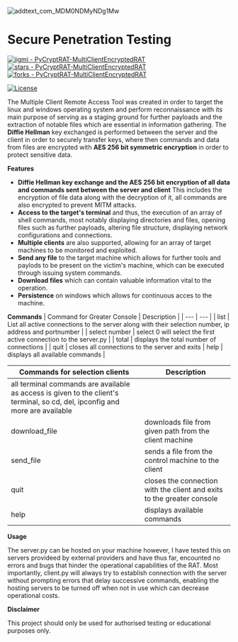 
![addtext_com_MDM0NDMyNDg1Mw](https://user-images.githubusercontent.com/87882680/147547214-cfe53580-ff7c-4312-bf2b-ae2feecd0697.png)


# Secure Penetration Testing
 [![jigmi - PyCryptRAT-MultiClientEncryptedRAT](https://img.shields.io/static/v1?label=jigmi&message=PyCryptRAT-MultiClientEncryptedRAT&color=black&logo=github)](https://github.com/jigmi/PyCryptRAT-MultiClientEncryptedRAT "Go to GitHub repo")
[![stars - PyCryptRAT-MultiClientEncryptedRAT](https://img.shields.io/github/stars/jigmi/PyCryptRAT-MultiClientEncryptedRAT?style=social)](https://github.com/jigmi/PyCryptRAT-MultiClientEncryptedRAT)
[![forks - PyCryptRAT-MultiClientEncryptedRAT](https://img.shields.io/github/forks/jigmi/PyCryptRAT-MultiClientEncryptedRAT?style=social)](https://github.com/jigmi/PyCryptRAT-MultiClientEncryptedRAT)
   
  [![License](https://img.shields.io/badge/License-MIT-black)](#license)

The Multiple Client Remote Access Tool was created in order to target the linux and windows operating system and perform reconnaissance with its main purpose of serving as a staging ground for further payloads and the extraction of notable files which are essential in information gathering. The **Diffie Hellman** key exchanged is performed between the server and the client in order to securely transfer keys, where then commands and data from files are encrypted with **AES 256 bit symmetric encryption** in order to protect sensitive data. 



 __Features__
- **Diffie Hellman key exchange and the AES 256 bit encryption of all data and commands sent between the server and client** This includes the encryption of file data along with the decryption of it, all commands are also encrypted to prevent MITM attacks.
- **Access to the target's terminal** and thus, the execution of an array of shell commands, most notably displaying directories and files, opening files such as further payloads, altering file structure, displaying network configurations and connections.
- **Multiple clients** are also supported, allowing for an array of target machines to be monitored and exploited.
- **Send any file** to the target machine which allows for further tools and paylods to be present on the victim's machine, which can be executed through issuing system commands. 
- **Download files** which can contain valuable information vital to the operation.
- **Persistence** on windows which allows for continuous acces to the machine.

__Commands__
| Command for Greater Console | Description |
| --- | --- |
| list | List all active connections to the server along with their selection number, ip address and portnumber |
| select number | select 0 will select the first active connection to the server.py |
| total | displays the total number of connections |
| quit | closes all connections to the server and exits
| help | displays all available commands |

| Commands for selection clients | Description |
| --- | --- |
| all terminal commands are available as access is given to the client's terminal, so cd, del, ipconfig and more are available |
| download_file | downloads file from given path from the client machine |
| send_file | sends a file from the control machine to the client |
| quit | closes the connection with the client and exits to the greater console | 
| help | displays available commands |


__Usage__

The server.py can be hosted on your machine however, I have tested this on servers provideed by external providers and have thus far, encounted no errors and bugs that hinder the operational capabilities of the RAT. Most importantly, client.py will always try to establish connection with the server without prompting errors that delay successive commands, enabling the hosting servers to be turned off when not in use which can decrease operational costs.

__Disclaimer__

This project should only be used for authorised testing or educational purposes only.
